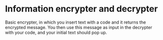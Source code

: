 # Information encrypter and decrypter
Basic encrypter, in which you insert text with a code and it returns the encrypted message.
You then use this message as input in the decrypter with your code, and your initial text should pop up.


